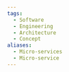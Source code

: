 ```yaml
---
tags:
  - Software
  - Engineering
  - Architecture
  - Concept
aliases:
  - Micro-services
  - Micro-service
---
```

